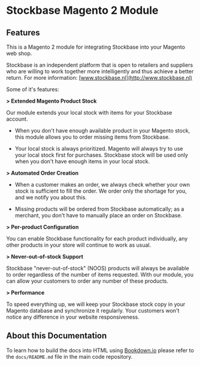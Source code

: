 # Stockbase Magento 2 Module

## Features
This is a Magento 2 module for integrating Stockbase into your Magento web shop.

Stockbase is an independent platform that is open to retailers and suppliers who are willing to work together more
intelligently and thus achieve a better return. For more information: [www.stockbase.nl](http://www.stockbase.nl)

Some of it's features:

**> Extended Magento Product Stock**

Our module extends your local stock with items for your Stockbase account.

* When you don't have enough available product in your Magento stock, this module allows you to order missing items from
Stockbase.

* Your local stock is always prioritized. Magento will always try to use your local stock first for purchases.
Stockbase stock will be used only when you don't have enough items in your local stock.


**> Automated Order Creation**

* When a customer makes an order, we always check whether your own stock is sufficient to fill the order. We order only
the shortage for you, and we notify you about this.

* Missing products will be ordered from Stockbase automatically; as a merchant, you don't have to manually place an order
on Stockbase.


**> Per-product Configuration**

You can enable Stockbase functionality for each product individually, any other products in your store will continue to
work as usual.


**> Never-out-of-stock Support**

Stockbase "never-out-of-stock" (NOOS) products will always be available to order regardless of the number of items
requested. With our module, you can allow your customers to order any number of these products.


**> Performance**

To speed everything up, we will keep your Stockbase stock copy in your Magento database and synchronize it regularly.
Your customers won't notice any difference in your website responsiveness.

## About this Documentation

To learn how to build the docs into HTML using [Bookdown.io](http://bookdown.io) please refer to the `docs/README.md`
file in the main code repository.
